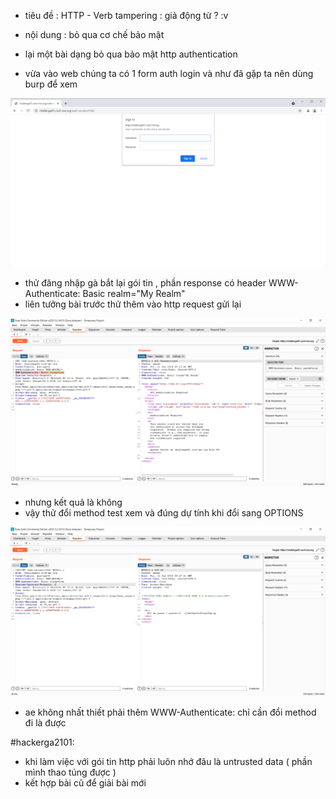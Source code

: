 - tiêu đề : HTTP - Verb tampering : giả động từ ? :v
- nội dung : bỏ qua cơ chế bảo mật 

- lại một bài dạng bỏ qua bảo mật http authentication 
- vừa vào web chúng ta có 1 form auth login và như đã gặp ta nên dùng burp để xem 

![Alt text](<../image/10.1.png>)

- thử đăng nhập gà bắt lại gói tin , phần response có header WWW-Authenticate: Basic realm="My Realm"
- liên tưởng bài trước thử thêm vào http request gửi lại 

![Alt text](<../image/10.2.png>)

- nhưng kết quả là không 
- vậy thử đổi method test xem và đúng dự tính khi đổi sang OPTIONS 

![Alt text](<../image/10.3.png>)

- ae không nhất thiết phải thêm WWW-Authenticate: chỉ cần đổi method đi là được 

#hackerga2101: 
- khi làm việc với gói tin http phải luôn nhớ đâu là untrusted data ( phần mình thao túng được )
- kết hợp bài cũ để giải bài mới 